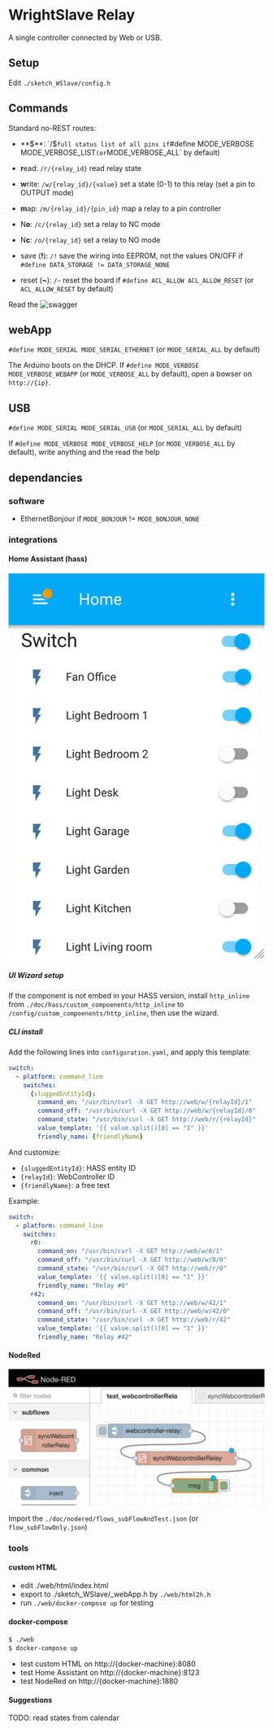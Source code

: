 # WrightSlave Relay

A single controller connected by Web or USB.


## Setup

Edit `./sketch_WSlave/config.h`


## Commands

Standard no-REST routes:

- **$**: `/$`
  full status list of all pins if `#define MODE_VERBOSE MODE_VERBOSE_LIST` (or `MODE_VERBOSE_ALL` by default)

- **r**ead: `/r/{relay_id}`
  read relay state

- **w**rite: `/w/{relay_id}/{value}`
  set a state (0-1) to this relay
  (set a pin to OUTPUT mode)

- **m**ap: `/m/{relay_id}/{pin_id}`
  map a relay to a pin controller

- N**o**: `/c/{relay_id}`
  set a relay to NC mode

- N**c**: `/o/{relay_id}`
  set a relay to NO mode

- save (**!**): `/!`
  save the wiring into EEPROM, not the values ON/OFF if `#define DATA_STORAGE != DATA_STORAGE_NONE`

- reset (**~**): `/~`
  reset the board  if `#define ACL_ALLOW ACL_ALLOW_RESET` (or `ACL_ALLOW_RESET` by default)

Read the ![swagger](./doc/swagger.yml)


## webApp

`#define MODE_SERIAL MODE_SERIAL_ETHERNET` (or `MODE_SERIAL_ALL` by default)

The Arduino boots on the DHCP.
If `#define MODE_VERBOSE MODE_VERBOSE_WEBAPP` (or `MODE_VERBOSE_ALL` by default),
open a bowser on `http://{ip}`.


## USB

`#define MODE_SERIAL MODE_SERIAL_USB` (or `MODE_SERIAL_ALL` by default)

If `#define MODE_VERBOSE MODE_VERBOSE_HELP` (or `MODE_VERBOSE_ALL` by default),
write anything and the read the help


## dependancies

### software

- EthernetBonjour if `MODE_BONJOUR` != `MODE_BONJOUR_NONE`


### integrations

#### Home Assistant (hass)

![hass](./doc/hass/preview.png)

##### UI Wizard setup

If the component is not embed in your HASS version, 
install `http_inline` from `./doc/hass/custom_compoenents/http_inline` to `/config/custom_compoenents/http_inline`, 
then use the wizard. 


##### CLI install

Add the following lines into `configuration.yaml`, 
and apply this template:

```yaml
switch:
  - platform: command_line
    switches:
      {sluggedEntityId}:
        command_on: "/usr/bin/curl -X GET http://web/w/{relayId}/1"
        command_off: "/usr/bin/curl -X GET http://web/w/{relayId}/0"
        command_state: "/usr/bin/curl -X GET http://web/r/{relayId}"
        value_template: '{{ value.split()[0] == "1" }}'
        friendly_name: {friendlyName}
```

And customize:
- `{sluggedEntityId}`: HASS entity ID
- `{relayId}`: WebController ID
- `{friendlyName}`: a free text

Example:

```yaml
switch:
  - platform: command_line
    switches:
      r0:
        command_on: "/usr/bin/curl -X GET http://web/w/0/1"
        command_off: "/usr/bin/curl -X GET http://web/w/0/0"
        command_state: "/usr/bin/curl -X GET http://web/r/0"
        value_template: '{{ value.split()[0] == "1" }}'
        friendly_name: "Relay #0"
      r42:
        command_on: "/usr/bin/curl -X GET http://web/w/42/1"
        command_off: "/usr/bin/curl -X GET http://web/w/42/0"
        command_state: "/usr/bin/curl -X GET http://web/r/42"
        value_template: '{{ value.split()[0] == "1" }}'
        friendly_name: "Relay #42"
```

#### NodeRed

![hass](./doc/nodered/preview.png)

Import the `./doc/nodered/flows_subFlowAndTest.json` (or `flow_subFlowOnly.json`)


### tools

#### custom HTML

- edit ./web/html/index.html
- export to ./sketch_WSlave/_webApp.h by `./web/html2h.h`
- run `./web/docker-compose up` for testing

#### docker-compose

```bash
$ ./web
$ docker-compose up
```

- test custom HTML on http://{docker-machine}:8080
- test Home Assistant on http://{docker-machine}:8123
- test NodeRed on http://{docker-machine}:1880


#### Suggestions

TODO: read states from calendar
